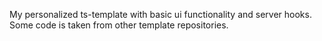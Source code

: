 My personalized ts-template with basic ui functionality and server hooks. Some code is taken from other template repositories.
